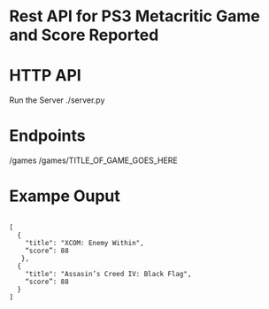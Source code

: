 # Rest API for PS3 Metacritic Game and Score Reported

# HTTP API
Run the Server
./server.py

# Endpoints

/games
/games/TITLE_OF_GAME_GOES_HERE

# Exampe Ouput
<code>
[
  {
    "title": "XCOM: Enemy Within",
    “score”: 88
   },
  {
    "title": "Assasin’s Creed IV: Black Flag",
    “score”: 88
  }
]
</code>
